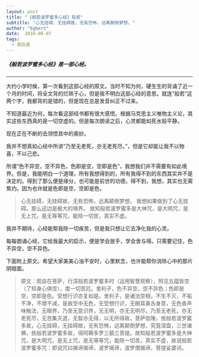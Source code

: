 ```yaml
---
layout: post
title: "《般若波罗蜜多心经》有感"
subtitle: "心无挂碍，无挂碍故，无有恐怖，远离颠倒梦想。"
author: "Egbert"
date:  2016-08-07
tags:
  - 观后感
---
```


##### 《般若波罗蜜多心经》是一部心经。
--- 

大约小学时候，第一次看到这部心经的原文。当时不知为何，硬生生的背诵了近一个月的时间，将全文背的烂熟于心，但是我不明白这部心经的意思。就连”般若”这两个字，我都背的是错的，但是现在总是发音纠正不过来。

不知道最近为何，每次看这部经书都有很大感悟。根据马克思主义唯物主义论，其实这些东西真的是一切空虚的。但是每次朗读之后，心灵都能如死水般平静。

现在正在不断的去领悟其中的奥妙。

我并不想真如心经中所讲“乃至无老死，亦无老死尽。”，但是它却能让我不以物喜，不以己悲。

所谓“色不异空，空不异色，色即是空，空即是色”，我想我们并不需要有如此境界。但是，我能明白一个道理，所有我想得到的，所有我得不到的东西其实并不是决定的。得到了那么便是缘分，也可能是前世的功德。得不到，我想，其实也无需焦灼。因为也许就是色即是空，空即是色。

> 心无挂碍，无挂碍故，无有恐怖，远离颠倒梦想。
我想如果做到了心无挂碍。那么这边是极大的境界。
故知般若波罗蜜多是大神咒，是大明咒，是无上咒，是无等等咒，能除一切苦，真实不虚。

我并不期待，心经能帮我除一切疾苦，但是我只想让它去净化我的心灵。

每每朗诵心经，它给我最大的启示，便是学会放手，学会舍与得。只需要记住，色不异空，空不异色。

下面附上原文。希望大家美美心浊不安时，心里默念，也许能帮你消除心中的那片阴暗面。

> 原文：观自在菩萨，行深般若波罗蜜多时（运用智慧观察），照见五蕴皆空（了知身心俱空），度一切苦厄。舍利子，色不异空，空不异色；色即是空，空即是色。受想行识亦复如是。舍利子，是诸法空相，不生不灭，不垢不净，不增不减，是故空中无色，无受想行识，无眼耳鼻舌身意，无色香声味触法，无眼界，乃至无意识界，无无明，亦无无明尽，乃至无老死，亦无老死尽，无苦集灭道，无智亦无得，以无所得故，菩萨低陲，依般若波罗蜜多故，心无挂碍，无挂碍故，无有恐怖，远离颠倒梦想，究竟涅盘，三世诸佛，依般若波罗蜜多故，得阿耨多罗三藐三菩提。故知般若波罗蜜多是大神咒，是大明咒，是无上咒，是无等等咒，能除一切苦，真实不虚，故说般若波罗蜜多咒：即说咒曰揭谛揭谛，波罗揭谛，波罗僧揭谛，菩提娑婆诃。